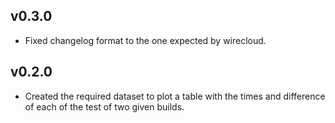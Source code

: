 ## v0.3.0

- Fixed changelog format to the one expected by wirecloud.

## v0.2.0

- Created the required dataset to plot a table with the times and difference of each of the test of two given builds.
